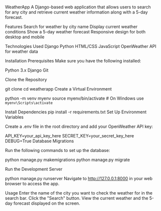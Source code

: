 WeatherApp
A Django-based web application that allows users to search for any city and retrieve current weather information along with a 5-day forecast.

Features
Search for weather by city name
Display current weather conditions
Show a 5-day weather forecast
Responsive design for both desktop and mobile

Technologies Used
Django
Python
HTML/CSS
JavaScript
OpenWeather API for weather data

Installation
Prerequisites
Make sure you have the following installed:

Python 3.x
Django
Git

Clone the Repository

git clone 
cd weatherapp
Create a Virtual Environment

python -m venv myenv
source myenv/bin/activate  # On Windows use `myenv\Scripts\activate`

Install Dependencies
pip install -r requirements.txt
Set Up Environment Variables

Create a .env file in the root directory and add your OpenWeather API key:

API_KEY=your_api_key_here
SECRET_KEY=your_secret_key_here
DEBUG=True
Database Migrations

Run the following commands to set up the database:


python manage.py makemigrations
python manage.py migrate

Run the Development Server

python manage.py runserver
Navigate to http://127.0.0.1:8000 in your web browser to access the app.

Usage
Enter the name of the city you want to check the weather for in the search bar.
Click the "Search" button.
View the current weather and the 5-day forecast displayed on the screen.
